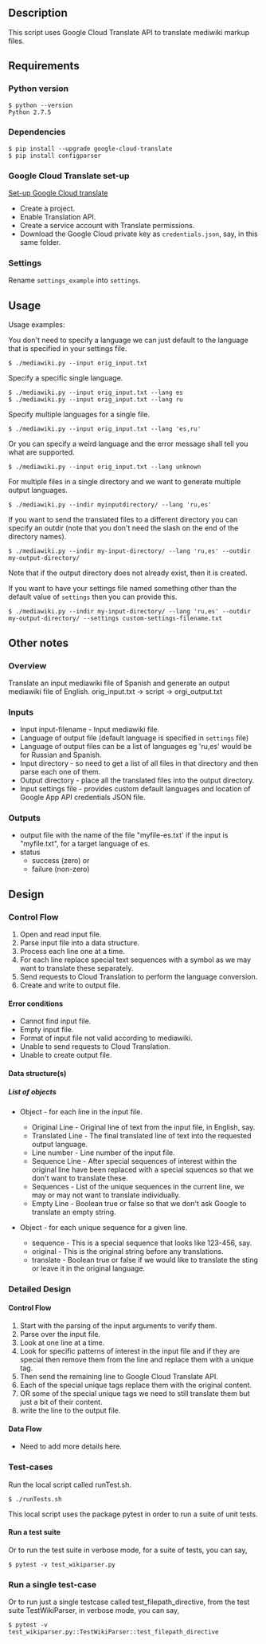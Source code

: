 ## Description

This script uses Google Cloud Translate API to translate mediwiki markup files.

## Requirements

### Python version

```
$ python --version
Python 2.7.5
```

### Dependencies

```
$ pip install --upgrade google-cloud-translate
$ pip install configparser
```

### Google Cloud Translate set-up
[Set-up Google Cloud translate](https://cloud.google.com/translate/docs/quickstart-v3)
- Create a project.
- Enable Translation API.
- Create a service account with Translate permissions.
- Download the Google Cloud private key as ``credentials.json``, say, in this same folder.

### Settings

Rename ``settings_example`` into ``settings``.

## Usage

Usage examples:

You don't need to specify a language we can just default to the language that is specified in your settings file.
```
$ ./mediawiki.py --input orig_input.txt
```

Specify a specific single language.
```
$ ./mediawiki.py --input orig_input.txt --lang es
$ ./mediawiki.py --input orig_input.txt --lang ru
```

Specify multiple languages for a single file.
```
$ ./mediawiki.py --input orig_input.txt --lang 'es,ru'
```

Or you can specify a weird language and the error message shall tell you what are supported.
```
$ ./mediawiki.py --input orig_input.txt --lang unknown
```

For multiple files in a single directory and we want to generate multiple output languages.
```
$ ./mediawiki.py --indir myinputdirectory/ --lang 'ru,es'
```

If you want to send the translated files to a different directory you can specify an outdir (note that you don't need the slash on the end of the directory names).
```
$ ./mediawiki.py --indir my-input-directory/ --lang 'ru,es' --outdir my-output-directory/
```

Note that if the output directory does not already exist, then it is created.

If you want to have your settings file named something other than the default value of ``settings`` then you can provide this.
```
$ ./mediawiki.py --indir my-input-directory/ --lang 'ru,es' --outdir my-output-directory/ --settings custom-settings-filename.txt
```


## Other notes

### Overview
Translate an input mediawiki file of Spanish and generate an output mediawiki file of English.
orig_input.txt -> script -> orgi_output.txt

### Inputs
- Input input-filename - Input mediawiki file.
- Language of output file (default language is specified in ``settings`` file)
- Language of output files can be a list of languages eg 'ru,es' would be for Russian and Spanish.
- Input directory - so need to get a list of all files in that directory and then parse each one of them.
- Output directory - place all the translated files into the output directory.
- Input settings file - provides custom default languages and location of Google App API credentials JSON file.

### Outputs
- output file with the name of the file "myfile-es.txt' if the input is "myfile.txt", for a target language of es.
- status
  - success (zero) or
  - failure (non-zero)


## Design

### Control Flow

1. Open and read input file.
1. Parse input file into a data structure.
1. Process each line one at a time.
1. For each line replace special text sequences with a symbol as we may want to translate these separately.
1. Send requests to Cloud Translation to perform the language conversion.
1. Create and write to output file.

#### Error conditions
- Cannot find input file.
- Empty input file.
- Format of input file not valid according to mediawiki.
- Unable to send requests to Cloud Translation.
- Unable to create output file.

#### Data structure(s)

##### List of objects
- Object - for each line in the input file.
  - Original Line - Original line of text from the input file, in English, say.
  - Translated Line - The final translated line of text into the requested output language.
  - Line number - Line number of the input file.
  - Sequence Line - After special sequences of interest within the original line have been replaced with a special squences so that we don't want to translate these.
  - Sequences - List of the unique sequences in the current line, we may or may not want to translate individually.
  - Empty Line - Boolean true or false so that we don't ask Google to translate an empty string.

- Object - for each unique sequence for a given line.
  - sequence - This is a special sequence that looks like 123-456, say.
  - original - This is the original string before any translations.
  - translate - Boolean true or false if we would like to translate the sting or leave it in the original language.


### Detailed Design

#### Control Flow
1. Start with the parsing of the input arguments to verify them.
1. Parse over the input file.
1. Look at one line at a time.
1. Look for specific patterns of interest in the input file and if they are special then remove them from the line and replace them with a unique tag.
1. Then send the remaining line to Google Cloud Translate API.
1. Each of the special unique tags replace them with the original content.
1. OR some of the special unique tags we need to still translate them but just a bit of their content.
1. write the line to the output file.

#### Data Flow
- Need to add more details here.

### Test-cases

Run the local script called runTest.sh.

```
$ ./runTests.sh
```

This local script uses the package pytest in order to run a suite of unit tests.

#### Run a test suite

Or to run the test suite in verbose mode, for a suite of tests, you can say,

```
$ pytest -v test_wikiparser.py
```

### Run a single test-case

Or to run just a single testcase called test_filepath_directive, from the test suite TestWikiParser, in verbose mode, you can say,

```
$ pytest -v test_wikiparser.py::TestWikiParser::test_filepath_directive
```

